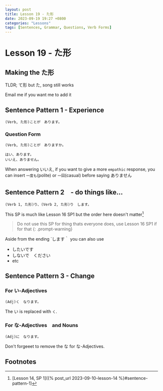 ```yaml
--- 
layout: post 
title: Lesson 19 - た形
date: 2023-09-19 19:27 +0800 
categories: "Lessons"
tags: [Sentences, Grammar, Questions, Verb Forms]
---
```

  
# Lesson 19 - た形

## Making the た形
TLDR; て形 but た, song still works

Email me if you want me to add it

## Sentence Pattern 1 - Experience
```
(Verb, た形)ことが　あります。
```

### Question Form
```
(Verb, た形)ことが　ありますか。

はい、あります。
いいえ、ありません。
```
When answering いいえ, if you want to give a more `empathic` response, you can insert `一度も`(polite) or `一回`(casual) before saying ありません

## Sentence Pattern 2　- do things like...
```
(Verb 1, た形)り、(Verb 2, た形)り　します。
```
This SP is much like Lesson 16 SP1 but the order here doesn't matter[^fn1]
> Do not use this SP for thing thats everyone does, use Lesson 16 SP1 if for that
{: .prompt-warning}

Aside from the ending `します｀ you can also use
* したいです
* しないで　ください
* etc

## Sentence Pattern 3 - Change

### For い-Adjectives
```
(Adj)く　なります。
```
The い is replaced with `く`.

### For な-Adjectives　and Nouns
```
(Adj)に　なります。
```
Don't forgeeet to remove the な for な-Adjectives.

## Footnotes
[^fn1]: [Lesson 14, SP 1]({% post_url 2023-09-10-lesson-14 %}#sentence-pattern-1)
